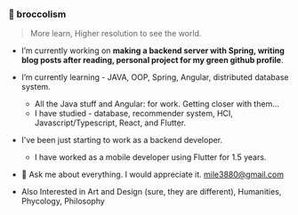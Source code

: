 ### 🥦 broccolism
> More learn, Higher resolution to see the world.

- I’m currently working on **making a backend server with Spring, writing blog posts after reading, personal project for my green github profile**.

- I’m currently learning - JAVA, OOP, Spring, Angular, distributed database system.
    - All the Java stuff and Angular: for work. Getting closer with them...
    - I have studied - database, recommender system, HCI, Javascript/Typescript, React, and Flutter.

- I've been just starting to work as a backend developer.
    - I have worked as a mobile developer using Flutter for 1.5 years.

- 💬 Ask me about everything. I would appreciate it. mile3880@gmail.com

- Also Interested in Art and Design (sure, they are different), Humanities, Phycology, Philosophy


<!--
- 👯 I’m looking to collaborate on ...
- 🤔 I’m looking for help with ...
- 📫 How to reach me: ...
- 😄 Pronouns: ...
- ⚡ Fun fact:
-->
